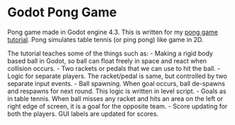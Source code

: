 # Godot Pong Game
Pong game made in Godot engine 4.3. This is written for my [pong game tutorial](https://gameidea.org/2024/10/05/make-pong-game-in-godot/). Pong simulates table tennis (or ping pong) like game in 2D.

The tutorial teaches some of the things such as:
	- Making a rigid body based ball in Godot, so ball can float freely in space and react when collision occurs.
	- Two rackets or pedals that we can use to hit the ball.
	- Logic for separate players. The racket/pedal is same, but controlled by two separate input events.
	- Ball spawning. When goal occurs, ball de-spawns and respawns for next round. This logic is written in level script.
	- Goals as in table tennis. When ball misses any racket and hits an area on the left or right edge of screen, it is a goal for the opposite team.
	- Score updating for both the players. GUI labels are updated for scores.
